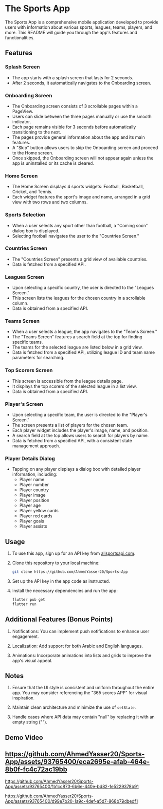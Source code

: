 # The Sports App

The Sports App is a comprehensive mobile application developed to provide users with information about various sports, leagues, teams, players, and more. This README will guide you through the app's features and functionalities.

## Features

### Splash Screen

- The app starts with a splash screen that lasts for 2 seconds.
- After 2 seconds, it automatically navigates to the Onboarding screen.

### Onboarding Screen

- The Onboarding screen consists of 3 scrollable pages within a PageView.
- Users can slide between the three pages manually or use the smooth indicator.
- Each page remains visible for 3 seconds before automatically transitioning to the next.
- The pages provide general information about the app and its main features.
- A "Skip" button allows users to skip the Onboarding screen and proceed to the Home screen.
- Once skipped, the Onboarding screen will not appear again unless the app is uninstalled or its cache is cleared.

### Home Screen

- The Home Screen displays 4 sports widgets: Football, Basketball, Cricket, and Tennis.
- Each widget features the sport's image and name, arranged in a grid view with two rows and two columns.

### Sports Selection

- When a user selects any sport other than football, a "Coming soon" dialog box is displayed.
- Selecting football navigates the user to the "Countries Screen."

### Countries Screen

- The "Countries Screen" presents a grid view of available countries.
- Data is fetched from a specified API.

### Leagues Screen

- Upon selecting a specific country, the user is directed to the "Leagues Screen."
- This screen lists the leagues for the chosen country in a scrollable column.
- Data is obtained from a specified API.

### Teams Screen

- When a user selects a league, the app navigates to the "Teams Screen."
- The "Teams Screen" features a search field at the top for finding specific teams.
- The teams for the selected league are listed below in a grid view.
- Data is fetched from a specified API, utilizing league ID and team name parameters for searching.

### Top Scorers Screen

- This screen is accessible from the league details page.
- It displays the top scorers of the selected league in a list view.
- Data is obtained from a specified API.

### Player's Screen

- Upon selecting a specific team, the user is directed to the "Player's Screen."
- The screen presents a list of players for the chosen team.
- Each player widget includes the player's image, name, and position.
- A search field at the top allows users to search for players by name.
- Data is fetched from a specified API, with a consistent state management approach.

### Player Details Dialog

- Tapping on any player displays a dialog box with detailed player information, including:
  - Player name
  - Player number
  - Player country
  - Player image
  - Player position
  - Player age
  - Player yellow cards
  - Player red cards
  - Player goals
  - Player assists

## Usage

1. To use this app, sign up for an API key from [allsportsapi.com](https://allsportsapi.com/).

2. Clone this repository to your local machine:

   ```bash
   git clone https://github.com/AhmedYasser20/Sports-App
   ```

3. Set up the API key in the app code as instructed.

4. Install the necessary dependencies and run the app:

   ```bash
   flutter pub get
   flutter run
   ```

## Additional Features (Bonus Points)

1. Notifications: You can implement push notifications to enhance user engagement.

2. Localization: Add support for both Arabic and English languages.

3. Animations: Incorporate animations into lists and grids to improve the app's visual appeal.

## Notes

1. Ensure that the UI style is consistent and uniform throughout the entire app. You may consider referencing the "365 scores APP" for visual inspiration.

2. Maintain clean architecture and minimize the use of `setState`.

3. Handle cases where API data may contain "null" by replacing it with an empty string ("").

## Demo Video
https://github.com/AhmedYasser20/Sports-App/assets/93765400/eca2695e-afab-464e-8b0f-fc4c72ac19bb
---
https://github.com/AhmedYasser20/Sports-App/assets/93765400/1b1cc873-6b6e-440e-bd82-1e5229378b91





https://github.com/AhmedYasser20/Sports-App/assets/93765400/d99e7b20-1a9c-4def-a5d7-868b79dbedf1



